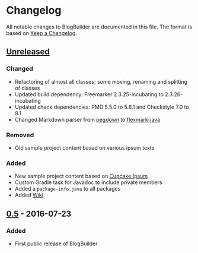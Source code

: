 # Changelog
All notable changes to BlogBuilder are documented in this file. The format is based on [Keep a Changelog](http://keepachangelog.com/).


## [Unreleased]
### Changed
- Refactoring of almost all classes; some moving, renaming and splitting of classes
- Updated build dependency: Freemarker 2.3.25-incubating to 2.3.26-incubating
- Updated check dependencies: PMD 5.5.0 to 5.8.1 and Checkstyle 7.0 to 8.1
- Changed Markdown parser from [pegdown](https://github.com/sirthias/pegdown) to [flexmark-java](https://github.com/vsch/flexmark-java)

### Removed
- Old sample project content based on various ipsum texts

### Added
- New sample project content based on [Cupcake Ipsum](http://www.cupcakeipsum.com/)
- Custom Gradle task for Javadoc to include private members
- Added a `package-info.java` to all packages
- Added [Wiki](https://github.com/tortlepp/BlogBuilder/wiki)


## [0.5] - 2016-07-23
### Added
- First public release of BlogBuilder


[Unreleased]: https://github.com/tortlepp/BlogBuilder
[0.5]: https://github.com/tortlepp/BlogBuilder/releases/tag/v0.5
